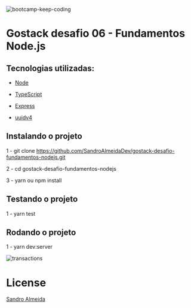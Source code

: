 ![bootcamp-keep-coding](https://user-images.githubusercontent.com/58606794/80931247-e2503080-8d8e-11ea-81c7-67ca728fb2a1.png)


# Gostack desafio 06 - Fundamentos Node.js

## Tecnologias utilizadas:
- [Node](https://nodejs.org/en/)

- [TypeScript](https://www.typescriptlang.org/)

- [Express](https://expressjs.com/pt-br/)

- [uuidv4](https://www.npmjs.com/package/uuidv4)

## Instalando o projeto
1 - git clone https://github.com/SandroAlmeidaDev/gostack-desafio-fundamentos-nodejs.git

2 - cd gostack-desafio-fundamentos-nodejs

3 - yarn ou npm install

## Testando o projeto 
1 - yarn test

## Rodando o projeto 
1 - yarn dev:server

![transactions](https://user-images.githubusercontent.com/58606794/82395092-209d4f00-9a21-11ea-95c3-575b03f3d220.gif)

# License 
[Sandro Almeida](https://github.com/SandroAlmeidaDev)



